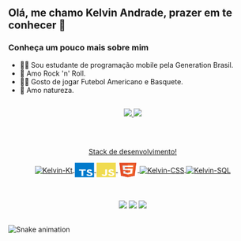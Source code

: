 ## **Olá, me chamo Kelvin Andrade, prazer em te conhecer** 👋

### **Conheça um pouco mais sobre mim**

- 👨‍💻 Sou estudante de programação mobile pela Generation Brasil.
- 🤘 Amo Rock 'n' Roll.
- 🏈🏀 Gosto de jogar Futebol Americano e Basquete.
- 🌲 Amo natureza.

##

<div align="center">
  <a href="https://github.com/KelvinAndrade">
  <img height="180em" src="https://github-readme-stats.vercel.app/api?username=KelvinAndrade&show_icons=true&theme=gotham&include_all_commits=true&count_private=true"/>
  <img height="180em" src="https://github-readme-stats.vercel.app/api/top-langs/?username=KelvinAndrade&layout=compact&langs_count=7&theme=gotham"/>
</div>

##
  
<div align="center" valign="top"><br>
  <p align="center">Stack de desenvolvimento! </p>
  <img align="center" alt="Kelvin-Kt" height="30" width="40" src="https://cdn.jsdelivr.net/gh/devicons/devicon/icons/kotlin/kotlin-original.svg" />
  <img align="center" alt="Kelvin-Ts" height="30" width="40" src="https://raw.githubusercontent.com/devicons/devicon/master/icons/typescript/typescript-plain.svg">         <img align="center" alt="Kelvin-Js" height="30" width="40" src="https://raw.githubusercontent.com/devicons/devicon/master/icons/javascript/javascript-plain.svg">
  <img align="center" alt="Kelvin-HTML" height="30" width="40" src="https://raw.githubusercontent.com/devicons/devicon/master/icons/html5/html5-original.svg">  
  <img align="center" alt="Kelvin-CSS" height="30" width="40" src="https://cdn.jsdelivr.net/gh/devicons/devicon/icons/css3/css3-original.svg" />  
  <img align="center" alt="Kelvin-SQL" height="30" width="40" src="https://cdn.jsdelivr.net/gh/devicons/devicon/icons/mysql/mysql-original.svg" />         
</div><br>

##

<div align="center">
  <a href="https://www.instagram.com/kelvin_1as/" target="_blank"><img src="https://img.shields.io/badge/-Instagram-%23E4405F?style=for-the-badge&logo=instagram&logoColor=white" target="_blank"></a>
  <a href="https://www.linkedin.com/in/kelvin-andrade-santos/" target="_blank"><img src="https://img.shields.io/badge/-LinkedIn-%230077B5?style=for-the-badge&logo=linkedin&logoColor=white" target="_blank"></a> 
<a href="mailto:kelvibr2748@hotmail.com"><img src="https://img.shields.io/badge/-Gmail-%23333?style=for-the-badge&logo=gmail&logoColor=white" target="_blank"></a>
</div><br>
  
  ![Snake animation](https://github.com/KelvinAndrade/KelvinAndrade/blob/output/github-contribution-grid-snake.svg)
  
</div>



